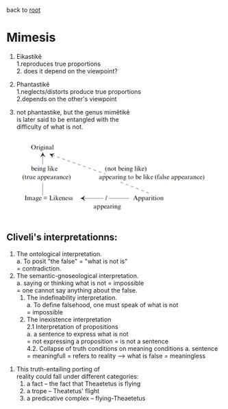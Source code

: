 
back to [root](https://github.com/makikuri/nousmonkey/blob/Ancient-Philosophy/root.md)

# Mimesis
1. Eikastikê <br>
    1.reproduces true proportions <br>
    2. does it depend on the viewpoint?
2. Phantastikê <br>
    1.neglects/distorts produce true proportions <br>
    2.depends on the other's viewpoint

3. not phantastike, but the genus mimêtikê<br>
is later said to be entangled with the <br>
difficulty of what is not.<br>

![](https://github.com/makikuri/nousmonkey/blob/Ancient-Philosophy/appearance.png)

## Cliveli's interpretationns:<br>
1. The ontological interpretation.<br>
    a. To posit "the false" = "what is not is" <br>
       = contradiction. <br>
2. The semantic-gnoseological interpretation.<br>
    a. saying or thinking what is not = impossible <br>
       = one cannot say anything about the false. <br>
    1. The indefinability interpretation.<br>
        a. To define falsehood, one must speak of what is not <br>
              = impossible <br>
    2. The inexistence interpretation <br>
         2.1 Interpretation of propositions <br>
         a. a sentence to express what is not <br>
            = not expressing a proposition = is not a sentence <br>
         4.2. Collapse of truth conditions on meaning conditions
         a. sentence = meaningfull = refers to reality --> what is false = meaningless<br>
<p>

1. This truth-entailing porting of <br>
reality could fall under different categories: <br>
    1. a fact – the fact that Theaetetus is flying <br>
    2.  a trope – Theatetus' flight <br>
    3. a predicative complex – flying-Theaetetus <br>
